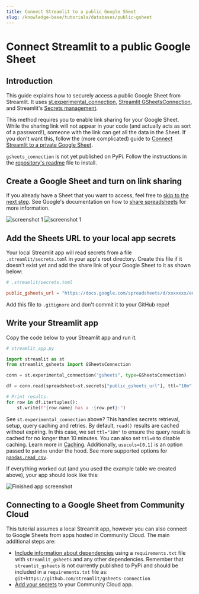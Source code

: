 ```yaml
---
title: Connect Streamlit to a public Google Sheet
slug: /knowledge-base/tutorials/databases/public-gsheet
---
```


# Connect Streamlit to a public Google Sheet

## Introduction

This guide explains how to securely access a public Google Sheet from Streamlit. It uses [st.experimental_connection](/library/api-reference/connections/st.experimental_connection), [Streamlit GSheetsConnection](https://github.com/streamlit/gsheets-connection), and Streamlit's [Secrets management](/library/advanced-features/secrets-management).

This method requires you to enable link sharing for your Google Sheet. While the sharing link will not appear in your code (and actually acts as sort of a password!), someone with the link can get all the data in the Sheet. If you don't want this, follow the (more complicated) guide to [Connect Streamlit to a private Google Sheet](private-gsheet).

<Note>

`gsheets_connection` is not yet published on PyPi. Follow the instructions in the [repository's readme](https://github.com/streamlit/gsheets-connection#install) file to install.

</Note>

## Create a Google Sheet and turn on link sharing

If you already have a Sheet that you want to access, feel free to [skip to the next
step](#add-the-sheets-url-to-your-local-app-secrets). See Google's documentation on how to [share spreadsheets](https://support.google.com/docs/answer/9331169?hl=en#6.1) for more information.

<Flex>
<Image alt="screenshot 1" src="/images/databases/public-gsheet-1.png" />
<Image alt="screenshot 1" src="/images/databases/public-gsheet-2.png" />
</Flex>

## Add the Sheets URL to your local app secrets

Your local Streamlit app will read secrets from a file `.streamlit/secrets.toml` in your app's root directory. Create this file if it doesn't exist yet and add the share link of your Google Sheet to it as shown below:

```toml
# .streamlit/secrets.toml

public_gsheets_url = "https://docs.google.com/spreadsheets/d/xxxxxxx/edit#gid=0"
```

<Important>

Add this file to `.gitignore` and don't commit it to your GitHub repo!

</Important>

## Write your Streamlit app

Copy the code below to your Streamlit app and run it.

```python
# streamlit_app.py

import streamlit as st
from streamlit_gsheets import GSheetsConnection

conn = st.experimental_connection("gsheets", type=GSheetsConnection)

df = conn.read(spreadsheet=st.secrets["public_gsheets_url"], ttl="10m", usecols=[0, 1])

# Print results.
for row in df.itertuples():
    st.write(f"{row.name} has a :{row.pet}:")
```

See `st.experimental_connection` above? This handles secrets retrieval, setup, query caching and retries. By default, `read()` results are cached without expiring. In this case, we set `ttl="10m"` to ensure the query result is cached for no longer than 10 minutes. You can also set `ttl=0` to disable caching. Learn more in [Caching](/library/advanced-features/caching). Additionally, `usecols=[0,1]` is an option passed to `pandas` under the hood. See more supported options for [`pandas.read_csv`](https://pandas.pydata.org/docs/reference/api/pandas.read_csv.html).

If everything worked out (and you used the example table we created above), your app should look like this:

![Finished app screenshot](/images/databases/streamlit-app.png)

## Connecting to a Google Sheet from Community Cloud

This tutorial assumes a local Streamlit app, however you can also connect to Google Sheets from apps hosted in Community Cloud. The main additional steps are:

- [Include information about dependencies](/streamlit-community-cloud/deploy-your-app/app-dependencies) using a `requirements.txt` file with `streamlit_gsheets` and any other dependencies. Remember that `streamlit_gsheets` is not currently published to PyPi and should be included in a `requirements.txt` file as: `git+https://github.com/streamlit/gsheets-connection`
- [Add your secrets](/streamlit-community-cloud/deploy-your-app/secrets-management#deploy-an-app-and-set-up-secrets) to your Community Cloud app.
